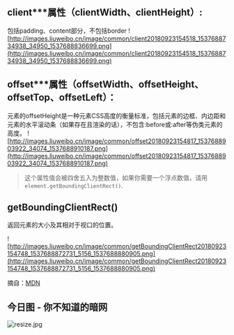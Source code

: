 ## client***属性（clientWidth、clientHeight）:
包括padding、content部分，不包括border
![http://images.liuweibo.cn/image/common/client20180923154518_1537688734938_34950_1537688836699.png](http://images.liuweibo.cn/image/common/client20180923154518_1537688734938_34950_1537688836699.png)
## offset***属性（offsetWidth、offsetHeight、offsetTop、offsetLeft）：
元素的offsetHeight是一种元素CSS高度的衡量标准，包括元素的边框、内边距和元素的水平滚动条（如果存在且渲染的话），不包含:before或:after等伪类元素的高度。
![http://images.liuweibo.cn/image/common/offset20180923154817_1537688903922_34074_1537688910187.png](http://images.liuweibo.cn/image/common/offset20180923154817_1537688903922_34074_1537688910187.png)

>这个属性值会被四舍五入为整数值，如果你需要一个浮点数值，请用` element.getBoundingClientRect()`.

## getBoundingClientRect()
返回元素的大小及其相对于视口的位置。

![http://images.liuweibo.cn/image/common/getBoundingClientRect20180923154748_1537688872731_5156_1537688880905.png](http://images.liuweibo.cn/image/common/getBoundingClientRect20180923154748_1537688872731_5156_1537688880905.png)

摘自：[MDN](https://developer.mozilla.org/zh-CN/docs/Web/API/HTMLElement/offsetHeight)


## 今日图 - 你不知道的暗网
![resize.jpg](../../images/resize.jpg)

